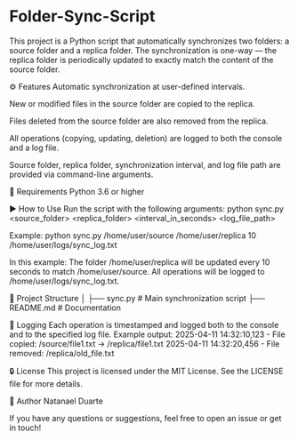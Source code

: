 # Folder-Sync-Script
This project is a Python script that automatically synchronizes two folders: a source folder and a replica folder. The synchronization is one-way — the replica folder is periodically updated to exactly match the content of the source folder.

⚙️ Features
Automatic synchronization at user-defined intervals.

New or modified files in the source folder are copied to the replica.

Files deleted from the source folder are also removed from the replica.

All operations (copying, updating, deletion) are logged to both the console and a log file.

Source folder, replica folder, synchronization interval, and log file path are provided via command-line arguments.

🐍 Requirements
Python 3.6 or higher

▶️ How to Use
Run the script with the following arguments:
python sync.py <source_folder> <replica_folder> <interval_in_seconds> <log_file_path>

Example:
python sync.py /home/user/source /home/user/replica 10 /home/user/logs/sync_log.txt

In this example:
The folder /home/user/replica will be updated every 10 seconds to match /home/user/source.
All operations will be logged to /home/user/logs/sync_log.txt.

📁 Project Structure
│
├── sync.py           # Main synchronization script
├── README.md         # Documentation

📝 Logging
Each operation is timestamped and logged both to the console and to the specified log file. Example output:
2025-04-11 14:32:10,123 - File copied: /source/file1.txt -> /replica/file1.txt
2025-04-11 14:32:20,456 - File removed: /replica/old_file.txt

🔒 License
This project is licensed under the MIT License. See the LICENSE file for more details.

🙋 Author
Natanael Duarte

If you have any questions or suggestions, feel free to open an issue or get in touch!

